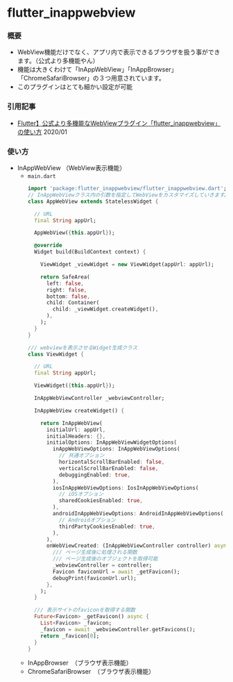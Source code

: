 # flutter_inappwebview

### 概要

- WebView機能だけでなく、アプリ内で表示できるブラウザを扱う事ができます。（公式より多機能やん）
- 機能は大きくわけて「InAppWebView」「InAppBrowser」「ChromeSafariBrowser」の３つ用意されています。
- このプラグインはとても細かい設定が可能

### 引用記事

- [Flutter】公式より多機能なWebViewプラグイン「flutter_inappwebview」の使い方](https://sashimistudio.site/flutter-inappwebview-plugin/) 2020/01

### 使い方

- InAppWebView （WebView表示機能）
  - `main.dart`
    ```dart
    import 'package:flutter_inappwebview/flutter_inappwebview.dart';
    // InAppWebViewクラス内の引数を指定してWebViewをカスタマイズしていきます。
    class AppWebView extends StatelessWidget {

      // URL
      final String appUrl;

      AppWebView({this.appUrl});

      @override
      Widget build(BuildContext context) {

        ViewWidget _viewWidget = new ViewWidget(appUrl: appUrl);

        return SafeArea(
          left: false,
          right: false,
          bottom: false,
          child: Container(
            child: _viewWidget.createWidget(),
          ),
        );
      }
    }

    /// webviewを表示させるWidget生成クラス
    class ViewWidget {

      // URL
      final String appUrl;

      ViewWidget({this.appUrl});

      InAppWebViewController _webviewController;

      InAppWebView createWidget() {

        return InAppWebView(
          initialUrl: appUrl,
          initialHeaders: {},
          initialOptions: InAppWebViewWidgetOptions(
            inAppWebViewOptions: InAppWebViewOptions(
              // 共通オプション
              horizontalScrollBarEnabled: false,
              verticalScrollBarEnabled: false,
              debuggingEnabled: true,
            ),
            iosInAppWebViewOptions: IosInAppWebViewOptions(
              // iOSオプション
              sharedCookiesEnabled: true,
            ),
            androidInAppWebViewOptions: AndroidInAppWebViewOptions(
              // Androidオプション
              thirdPartyCookiesEnabled: true,
            ),
          ),
          onWebViewCreated: (InAppWebViewController controller) async {
            /// ページ生成後に処理される関数
            /// ページ生成後のオブジェクトを取得可能
            _webviewController = controller;
            Favicon faviconUrl = await _getFavicon();
            debugPrint(faviconUrl.url);
          },
        );
      }

      /// 表示サイトのfaviconを取得する関数
      Future<Favicon> _getFavicon() async {
        List<Favicon> _favicon;
        _favicon = await _webviewController.getFavicons();
        return _favicon[0];
      }
    }
    ```
  - InAppBrowser　（ブラウザ表示機能）
  - ChromeSafariBrowser　（ブラウザ表示機能）

